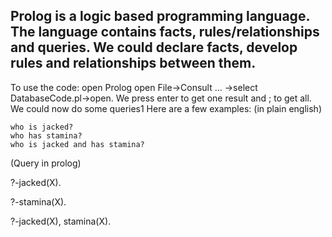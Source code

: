 Prolog is a logic based programming language. The language contains facts,
rules/relationships and queries.
We could declare facts, develop rules and relationships between them.
--------------------------------------------------
To use the code: open Prolog open File->Consult ... ->select DatabaseCode.pl->open.
We press enter to get one result and ; to get all.
We could now do some queries1
Here are a few examples: (in plain english)

    who is jacked?
    who has stamina?
    who is jacked and has stamina? 

(Query in prolog)

?-jacked(X).

?-stamina(X).

?-jacked(X), stamina(X).
